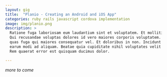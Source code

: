 ```yaml
---
layout: gig
title:  "Planio - Creating an Android and iOS App"
categories: ruby rails javascript cordova implementation
image: img/planio.png
description: >
  Ratione fuga laboriosam eum laudantium sint et voluptatem. Et mollitia ad qui.
  Qui recusandae voluptas dolores id vero maiores corporis voluptatem. Et omnis
  quas fuga qui maiores consequatur vel. Et doloribus in non. Incidunt sed et
  earum modi ad aliquam. Beatae quia cupiditate nihil voluptates velit eveniet.
  Rem quaerat error est quisquam ducimus dolor.

---
```


_more to come_
